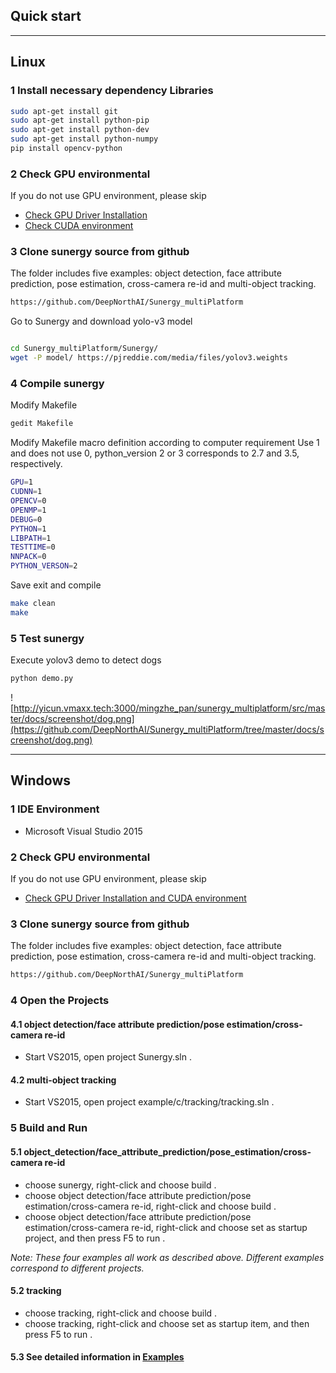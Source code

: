 ## Quick start

-----

## Linux

### 1 Install necessary dependency Libraries
```bash
sudo apt-get install git
sudo apt-get install python-pip
sudo apt-get install python-dev
sudo apt-get install python-numpy
pip install opencv-python
```

### 2 Check GPU environmental

If you do not use GPU environment, please skip

* [Check GPU Driver Installation](gpu_driver.md)<br>
* [Check CUDA environment](cuda8.0&cudnnv6.md)<br>

### 3 Clone sunergy source from github
The folder includes five examples: object detection, face attribute prediction, pose estimation, cross-camera re-id and multi-object tracking.
```bash
https://github.com/DeepNorthAI/Sunergy_multiPlatform
```


Go to Sunergy and download yolo-v3 model

```bash

cd Sunergy_multiPlatform/Sunergy/
wget -P model/ https://pjreddie.com/media/files/yolov3.weights
```

### 4 Compile sunergy
Modify Makefile
```bash
gedit Makefile
```

Modify Makefile macro definition according to computer requirement
Use 1 and does not use 0, python_version 2 or 3 corresponds to 2.7 and 3.5, respectively.
```bash
GPU=1
CUDNN=1
OPENCV=0
OPENMP=1
DEBUG=0
PYTHON=1
LIBPATH=1
TESTTIME=0
NNPACK=0
PYTHON_VERSON=2
```

Save exit and compile
```bash
make clean
make
```

### 5 Test sunergy

Execute yolov3 demo to detect dogs

```bash
python demo.py
```
![http://yicun.vmaxx.tech:3000/mingzhe_pan/sunergy_multiplatform/src/master/docs/screenshot/dog.png](https://github.com/DeepNorthAI/Sunergy_multiPlatform/tree/master/docs/screenshot/dog.png)

-----

## Windows

### 1 IDE Environment
* Microsoft Visual Studio 2015

### 2 Check GPU environmental

If you do not use GPU environment, please skip
* [Check GPU Driver Installation and CUDA environment](cuda-windows.md)


### 3  Clone sunergy source from github
The folder includes five examples: object detection, face attribute prediction, pose estimation, cross-camera re-id and multi-object tracking.
```bash
https://github.com/DeepNorthAI/Sunergy_multiPlatform
```

### 4 Open the Projects
#### 4.1 object detection/face attribute prediction/pose estimation/cross-camera re-id
   * Start VS2015, open project Sunergy.sln .

#### 4.2 multi-object tracking
   * Start VS2015, open project example/c/tracking/tracking.sln .

### 5 Build and Run

#### 5.1 object_detection/face_attribute_prediction/pose_estimation/cross-camera re-id
* choose sunergy, right-click and choose build .
* choose object detection/face attribute prediction/pose estimation/cross-camera re-id, right-click and choose build .
* choose object detection/face attribute prediction/pose estimation/cross-camera re-id, right-click and choose set as startup project, and then press F5 to run .

*Note: These four examples all work as described above. Different examples correspond to different projects.*

#### 5.2 tracking
* choose tracking, right-click and choose build .
* choose tracking, right-click and choose set as startup item, and then press F5 to run .

#### 5.3 See detailed information in [Examples](example.md) 